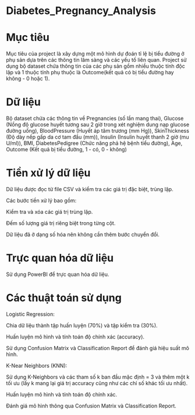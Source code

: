 # Diabetes_Pregnancy_Analysis
# Mục tiêu
Mục tiêu của project là xây dựng một mô hình dự đoán tỉ lệ bị tiểu đường ở phụ sản dựa trên các thông tin lâm sàng và các yếu tố liên quan. Project sử dụng bộ dataset chứa thông tin của các phụ sản gồm nhiều thuộc tính độc lập và 1 thuộc tính phụ thuộc là Outcome(kết quả có bị tiểu đường hay không - 0 hoặc 1).
# Dữ liệu
Bộ dataset chứa các thông tin về Pregnancies (số lần mang thai), Glucose (Nồng độ glucose huyết tương sau 2 giờ trong xét nghiệm dung nạp glucose đường uống), BloodPressure (Huyết áp tâm trương (mm Hg)), SkinThickness (Độ dày nếp gấp da cơ tam đầu (mm)), Insulin (Insulin huyết thanh 2 giờ (mu U/ml)), BMI, DiabetesPedigree (Chức năng phả hệ bệnh tiểu đường), Age, Outcome (Kết quả bị tiểu đường, 1 - có, 0 - không)
# Tiền xử lý dữ liệu

Dữ liệu được đọc từ file CSV và kiểm tra các giá trị đặc biệt, trùng lặp.

Các bước tiền xử lý bao gồm:

Kiểm tra và xóa các giá trị trùng lặp.

Đếm số lượng giá trị riêng biệt trong từng cột.

Dữ liệu đã ở dạng số hóa nên không cần thêm bước chuyển đổi.
# Trực quan hóa dữ liệu

Sử dụng PowerBI để trực quan hóa dữ liệu.

# Các thuật toán sử dụng

Logistic Regression:

Chia dữ liệu thành tập huấn luyện (70%) và tập kiểm tra (30%).

Huấn luyện mô hình và tính toán độ chính xác (accuracy).

Sử dụng Confusion Matrix và Classification Report để đánh giá hiệu suất mô hình.

K-Near Neighbors (KNN):

Sử dụng K-Neighbors và các tham số k ban đầu mặc định = 3 và thêm một k tối ưu (lấy k mang lại giá trị accuracy cũng như các chỉ số khác tối ưu nhất).

Huấn luyện mô hình và tính toán độ chính xác.

Đánh giá mô hình thông qua Confusion Matrix và Classification Report.
